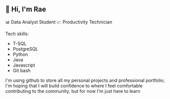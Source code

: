 <!---
- 👋 Hi, I’m @X-Rae
- 👀 I’m interested in ...
- 🌱 I’m currently learning ...
- 💞️ I’m looking to collaborate on ...
- 📫 How to reach me ...


X-Rae/X-Rae is a ✨ special ✨ repository because its `README.md` (this file) appears on your GitHub profile.
You can click the Preview link to take a look at your changes.
--->
## 👋 Hi, I'm Rae 

📊 Data Analyst Student
📈 Productivity Technician

Tech skills:

- T-SQL
- PostgreSQL
- Python
- Java
- Javascript
- Git bash

I'm using github to store all my personal projects and professional portfolio; I'm hoping that I will build confidence to where I feel comfortable contributing to the community, but for now I'm just here to learn 
